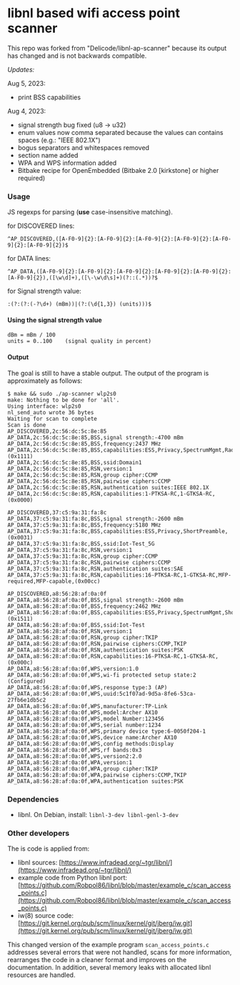 # libnl based wifi access point scanner

This repo was forked from "Delicode/libnl-ap-scanner" because its output has changed and is not backwards compatible.

*Updates:*

Aug 5, 2023:
- print BSS capabilities

Aug 4, 2023:
- signal strength bug fixed (u8 -> u32)
- enum values now comma separated because the values can contains spaces (e.g.: "IEEE 802.1X")
- bogus separators and whitespaces removed
- section name added
- WPA and WPS information added
- Bitbake recipe for OpenEmbedded (Bitbake 2.0 [kirkstone] or higher required)

### Usage
JS regexps for parsing (**use** case-insensitive matching).

for DISCOVERED lines:
```
^AP_DISCOVERED,([A-F0-9]{2}:[A-F0-9]{2}:[A-F0-9]{2}:[A-F0-9]{2}:[A-F0-9]{2}:[A-F0-9]{2})$
```
for DATA lines:
```
^AP_DATA,([A-F0-9]{2}:[A-F0-9]{2}:[A-F0-9]{2}:[A-F0-9]{2}:[A-F0-9]{2}:[A-F0-9]{2}),([\w\d]+),([\-\w\d\s]+)(?::(.*))?$
```
for Signal strength value:
```
:(?:(?:(-?\d+) (mBm))|(?:(\d{1,3}) (units)))$
```

#### Using the signal strength value
```
dBm = mBm / 100
units = 0..100    (signal quality in percent)
```

#### Output

The goal is still to have a stable output. The output of the program is approximately as follows:
```
$ make && sudo ./ap-scanner wlp2s0
make: Nothing to be done for 'all'.
Using interface: wlp2s0
nl_send_auto wrote 36 bytes
Waiting for scan to complete
Scan is done
AP_DISCOVERED,2c:56:dc:5c:8e:85
AP_DATA,2c:56:dc:5c:8e:85,BSS,signal strength:-4700 mBm
AP_DATA,2c:56:dc:5c:8e:85,BSS,frequency:2437 MHz
AP_DATA,2c:56:dc:5c:8e:85,BSS,capabilities:ESS,Privacy,SpectrumMgmt,RadioMeasure,(0x1111)
AP_DATA,2c:56:dc:5c:8e:85,BSS,ssid:Domain1
AP_DATA,2c:56:dc:5c:8e:85,RSN,version:1
AP_DATA,2c:56:dc:5c:8e:85,RSN,group cipher:CCMP
AP_DATA,2c:56:dc:5c:8e:85,RSN,pairwise ciphers:CCMP
AP_DATA,2c:56:dc:5c:8e:85,RSN,authentication suites:IEEE 802.1X
AP_DATA,2c:56:dc:5c:8e:85,RSN,capabilities:1-PTKSA-RC,1-GTKSA-RC,(0x0000)

AP_DISCOVERED,37:c5:9a:31:fa:8c
AP_DATA,37:c5:9a:31:fa:8c,BSS,signal strength:-2600 mBm
AP_DATA,37:c5:9a:31:fa:8c,BSS,frequency:5180 MHz
AP_DATA,37:c5:9a:31:fa:8c,BSS,capabilities:ESS,Privacy,ShortPreamble,(0x0031)
AP_DATA,37:c5:9a:31:fa:8c,BSS,ssid:Iot-Test_5G
AP_DATA,37:c5:9a:31:fa:8c,RSN,version:1
AP_DATA,37:c5:9a:31:fa:8c,RSN,group cipher:CCMP
AP_DATA,37:c5:9a:31:fa:8c,RSN,pairwise ciphers:CCMP
AP_DATA,37:c5:9a:31:fa:8c,RSN,authentication suites:SAE
AP_DATA,37:c5:9a:31:fa:8c,RSN,capabilities:16-PTKSA-RC,1-GTKSA-RC,MFP-required,MFP-capable,(0x00cc)

AP_DISCOVERED,a8:56:28:af:0a:0f
AP_DATA,a8:56:28:af:0a:0f,BSS,signal strength:-2600 mBm
AP_DATA,a8:56:28:af:0a:0f,BSS,frequency:2462 MHz
AP_DATA,a8:56:28:af:0a:0f,BSS,capabilities:ESS,Privacy,SpectrumMgmt,ShortSlotTime,RadioMeasure,(0x1511)
AP_DATA,a8:56:28:af:0a:0f,BSS,ssid:Iot-Test
AP_DATA,a8:56:28:af:0a:0f,RSN,version:1
AP_DATA,a8:56:28:af:0a:0f,RSN,group cipher:TKIP
AP_DATA,a8:56:28:af:0a:0f,RSN,pairwise ciphers:CCMP,TKIP
AP_DATA,a8:56:28:af:0a:0f,RSN,authentication suites:PSK
AP_DATA,a8:56:28:af:0a:0f,RSN,capabilities:16-PTKSA-RC,1-GTKSA-RC,(0x000c)
AP_DATA,a8:56:28:af:0a:0f,WPS,version:1.0
AP_DATA,a8:56:28:af:0a:0f,WPS,wi-fi protected setup state:2 (Configured)
AP_DATA,a8:56:28:af:0a:0f,WPS,response type:3 (AP)
AP_DATA,a8:56:28:af:0a:0f,WPS,uuid:5c1f07ad-9d5a-8fe6-53ca-27fb6e1db5c2
AP_DATA,a8:56:28:af:0a:0f,WPS,manufacturer:TP-Link
AP_DATA,a8:56:28:af:0a:0f,WPS,model:Archer AX10
AP_DATA,a8:56:28:af:0a:0f,WPS,model Number:123456
AP_DATA,a8:56:28:af:0a:0f,WPS,serial number:1234
AP_DATA,a8:56:28:af:0a:0f,WPS,primary device type:6-0050f204-1
AP_DATA,a8:56:28:af:0a:0f,WPS,device name:Archer AX10
AP_DATA,a8:56:28:af:0a:0f,WPS,config methods:Display
AP_DATA,a8:56:28:af:0a:0f,WPS,rf bands:0x3
AP_DATA,a8:56:28:af:0a:0f,WPS,version2:2.0
AP_DATA,a8:56:28:af:0a:0f,WPA,version:1
AP_DATA,a8:56:28:af:0a:0f,WPA,group cipher:TKIP
AP_DATA,a8:56:28:af:0a:0f,WPA,pairwise ciphers:CCMP,TKIP
AP_DATA,a8:56:28:af:0a:0f,WPA,authentication suites:PSK
```

### Dependencies

* libnl. On Debian, install: `libnl-3-dev libnl-genl-3-dev`

### Other developers
The is code is applied from:

* libnl sources: [https://www.infradead.org/~tgr/libnl/](https://www.infradead.org/~tgr/libnl/)
* example code from Python libnl port: [https://github.com/Robpol86/libnl/blob/master/example_c/scan_access_points.c](https://github.com/Robpol86/libnl/blob/master/example_c/scan_access_points.c)
* iw(8) source code: [https://git.kernel.org/pub/scm/linux/kernel/git/jberg/iw.git](https://git.kernel.org/pub/scm/linux/kernel/git/jberg/iw.git)

This changed version of the example program `scan_access_points.c` addresses several errors that were not handled, scans for more information, rearranges the code in a cleaner format and improves on the documentation. In addition, several memory leaks with allocated libnl resources are handled.
